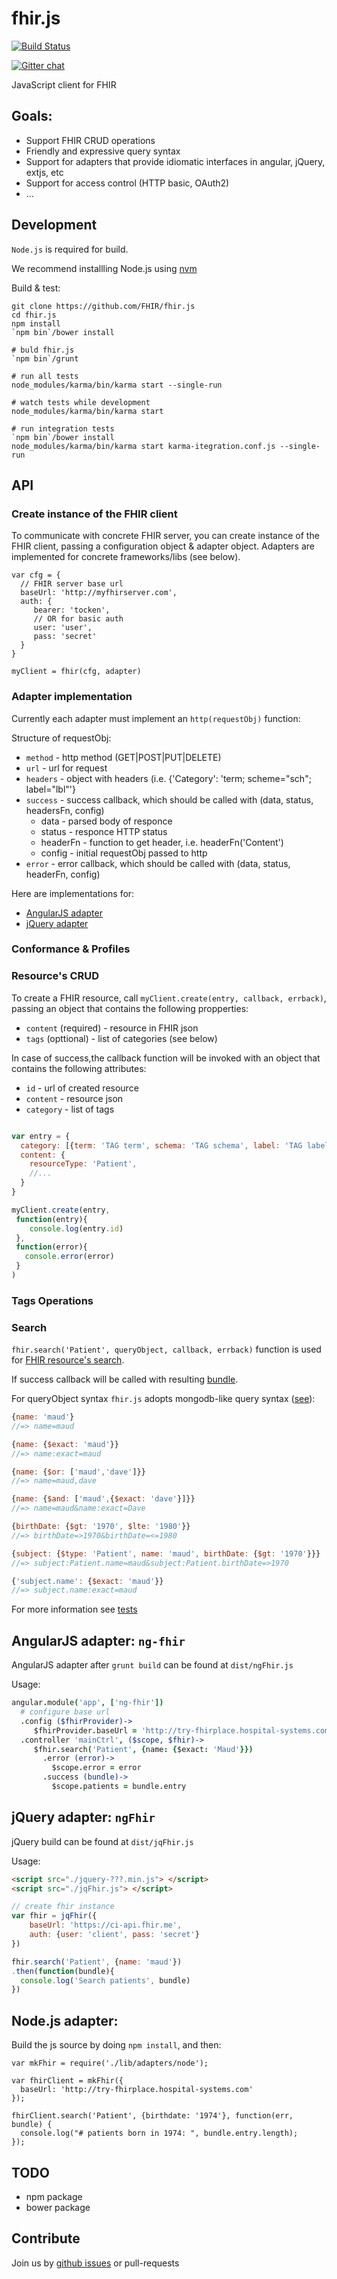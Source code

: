 fhir.js
=======

[![Build Status](https://travis-ci.org/FHIR/fhir.js.svg)](https://travis-ci.org/FHIR/fhir.js)

[![Gitter chat](https://badges.gitter.im/FHIR/fhir.js.png)](https://gitter.im/FHIR/fhir.js)

JavaScript client for FHIR

## Goals:

 - Support FHIR CRUD operations
 - Friendly and expressive query syntax
 - Support for adapters that provide idiomatic interfaces in angular, jQuery, extjs, etc
 - Support for access control (HTTP basic, OAuth2)
 - ...

## Development

`Node.js` is required for build.

We recommend installling Node.js using [nvm](https://github.com/creationix/nvm/blob/master/README.markdown)

Build & test:

```
git clone https://github.com/FHIR/fhir.js
cd fhir.js
npm install
`npm bin`/bower install

# buld fhir.js
`npm bin`/grunt

# run all tests
node_modules/karma/bin/karma start --single-run

# watch tests while development
node_modules/karma/bin/karma start

# run integration tests
`npm bin`/bower install
node_modules/karma/bin/karma start karma-itegration.conf.js --single-run
```

## API


### Create instance of the FHIR client

To communicate with concrete FHIR server, you can
create instance of the FHIR client, passing a
configuration object & adapter object.  Adapters are
implemented for concrete frameworks/libs (see below).

```
var cfg = {
  // FHIR server base url
  baseUrl: 'http://myfhirserver.com',
  auth: {
     bearer: 'tocken',
     // OR for basic auth
     user: 'user',
     pass: 'secret'
  }
}

myClient = fhir(cfg, adapter)
```

### Adapter implementation

Currently each adapter must implement an
`http(requestObj)` function:

Structure of requestObj:

* `method` - http method (GET|POST|PUT|DELETE)
* `url` - url for request
* `headers` - object with headers (i.e. {'Category': 'term; scheme="sch"; label="lbl"'}
* `success` - success callback, which should be called with (data, status, headersFn, config)
  * data - parsed body of responce
  * status - responce HTTP status
  * headerFn - function to get header, i.e. headerFn('Content')
  * config - initial requestObj passed to http
* `error` - error callback, which should be called with (data, status, headerFn, config)


Here are implementations for:

* [AngularJS adapter](https://github.com/FHIR/fhir.js/blob/master/coffee/adapters/ngFhirImpl.coffee)
* [jQuery adapter](https://github.com/FHIR/fhir.js/blob/master/coffee/adapters/jqFhirImpl.coffee)

### Conformance & Profiles

### Resource's CRUD

To create a FHIR resource, call
`myClient.create(entry, callback, errback)`, passing
an object that contains the following propperties:

* `content` (required) - resource in FHIR json
* `tags` (opttional) - list of categories (see below)

In case of success,the  callback function will be
invoked with an object that contains the following
attributes:

* `id` - url of created resource
* `content` - resource json
* `category` - list of tags

```javascript

var entry = {
  category: [{term: 'TAG term', schema: 'TAG schema', label: 'TAG label'}, ...]
  content: {
    resourceType: 'Patient',
    //...
  }
}

myClient.create(entry,
 function(entry){
    console.log(entry.id)
 },
 function(error){
   console.error(error)
 }
)

```

### Tags Operations

### Search

`fhir.search('Patient', queryObject, callback, errback)` function is used
for [FHIR resource's search](http://www.hl7.org/implement/standards/fhir/search.html).

If success callback will be called with resulting [bundle](http://www.hl7.org/implement/standards/fhir/json.html#bundle).

For queryObject syntax `fhir.js` adopts
mongodb-like query syntax ([see](http://docs.mongodb.org/manual/tutorial/query-documents/)):

```javascript
{name: 'maud'}
//=> name=maud

{name: {$exact: 'maud'}}
//=> name:exact=maud

{name: {$or: ['maud','dave']}}
//=> name=maud,dave

{name: {$and: ['maud',{$exact: 'dave'}]}}
//=> name=maud&name:exact=Dave

{birthDate: {$gt: '1970', $lte: '1980'}}
//=> birthDate=>1970&birthDate=<=1980

{subject: {$type: 'Patient', name: 'maud', birthDate: {$gt: '1970'}}}
//=> subject:Patient.name=maud&subject:Patient.birthDate=>1970

{'subject.name': {$exact: 'maud'}}
//=> subject.name:exact=maud

```

For more information see [tests](https://github.com/FHIR/fhir.js/blob/master/test/querySpec.coffee)

## AngularJS adapter: `ng-fhir`

AngularJS adapter after `grunt build` can be found at `dist/ngFhir.js`


Usage:

```coffeescript
angular.module('app', ['ng-fhir'])
  # configure base url
  .config ($fhirProvider)->
     $fhirProvider.baseUrl = 'http://try-fhirplace.hospital-systems.com'
  .controller 'mainCtrl', ($scope, $fhir)->
     $fhir.search('Patient', {name: {$exact: 'Maud'}})
       .error (error)->
         $scope.error = error
       .success (bundle)->
         $scope.patients = bundle.entry
```

## jQuery adapter: `ngFhir`

jQuery build can be found at `dist/jqFhir.js`


Usage:

```html
<script src="./jquery-???.min.js"> </script>
<script src="./jqFhir.js"> </script>
```


```javascript
// create fhir instance
var fhir = jqFhir({
    baseUrl: 'https://ci-api.fhir.me',
    auth: {user: 'client', pass: 'secret'}
})

fhir.search('Patient', {name: 'maud'})
.then(function(bundle){
  console.log('Search patients', bundle)
})
```

## Node.js adapter:

Build the js source by doing `npm install`, and then:

```
var mkFhir = require('./lib/adapters/node');

var fhirClient = mkFhir({
  baseUrl: 'http://try-fhirplace.hospital-systems.com'
});

fhirClient.search('Patient', {birthdate: '1974'}, function(err, bundle) {
  console.log("# patients born in 1974: ", bundle.entry.length); 
});

```

## TODO

* npm package
* bower package

## Contribute

Join us by [github issues](https://github.com/FHIR/fhir.js/issues) or pull-requests
